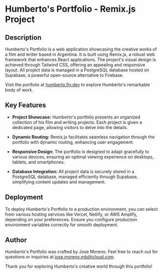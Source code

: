 # Humberto's Portfolio - Remix.js Project

## Description

Humberto's Portfolio is a web application showcasing the creative works of a film and writer based in Argentina. It is built using Remix.js, a robust web framework that enhances React applications. The project's visual design is achieved through Tailwind CSS, offering an appealing and responsive layout. All project data is managed in a PostgreSQL database hosted on Supabase, a powerful open-source alternative to Firebase.

Visit the portfolio at [humberto.fly.dev](https://humberto.fly.dev) to explore Humberto's remarkable body of work.

## Key Features

- **Project Showcase:** Humberto's portfolio presents an organized collection of his film and writing projects. Each project is given a dedicated page, allowing visitors to delve into the details.

- **Dynamic Routing:** Remix.js facilitates seamless navigation through the portfolio with dynamic routing, enhancing user engagement.

- **Responsive Design:** The portfolio is designed to adapt gracefully to various devices, ensuring an optimal viewing experience on desktops, tablets, and smartphones.

- **Database Integration:** All project data is securely stored in a PostgreSQL database, managed efficiently through Supabase, simplifying content updates and management.

## Deployment

To deploy Humberto's Portfolio to a production environment, you can select from various hosting services like Vercel, Netlify, or AWS Amplify, depending on your preferences. Ensure you configure production environment variables correctly for smooth deployment.

## Author

Humberto's Portfolio was crafted by Jose Moreno. Feel free to reach out for questions or inquiries at [jose.moreno.mb@icloud.com](mailto:jose.moreno.mb@icloud.com).

Thank you for exploring Humberto's creative world through this portfolio!
